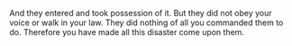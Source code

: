 And they entered and took possession of it. But they did not obey your voice or walk in your law. They did nothing of all you commanded them to do. Therefore you have made all this disaster come upon them.
